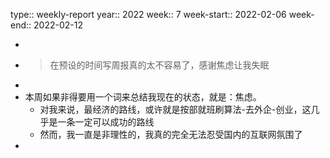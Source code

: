 type:: weekly-report
year:: 2022
week:: 7
week-start:: 2022-02-06
week-end:: 2022-02-12

-
- > 在预设的时间写周报真的太不容易了，感谢焦虑让我失眠
-
- 本周如果非得要用一个词来总结我现在的状态，就是：焦虑。
	- 对我来说，最经济的路线，或许就是按部就班刷算法-去外企-创业，这几乎是一条一定可以成功的路线
	- 然而，我一直是非理性的，我真的完全无法忍受国内的互联网氛围了
-